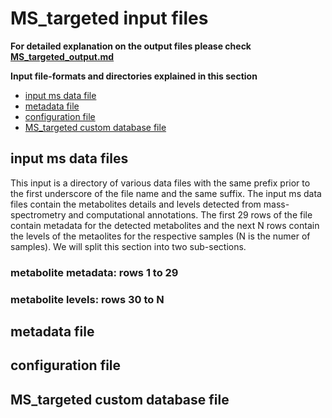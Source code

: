 # MS_targeted input files

**For detailed explanation on the output files please check [MS_targeted_output.md](MS_targeted_output.md)**

**Input file-formats and directories explained in this section**
- [input ms data file](MS_targeted_input.md#input-ms-data-file)
- [metadata file](MS_targeted_input.md#metadata-file)
- [configuration file](MS_targeted_input.md#configuration-file)
- [MS_targeted custom database file](MS_targeted_input.md#ms_targeted-custom-database-file)

## input ms data files
This input is a directory of various data files with the same prefix prior to the first underscore of the file name and the same suffix. The input ms data files contain the metabolites details and levels detected from mass-spectrometry and computational annotations. The first 29 rows of the file contain metadata for the detected metabolites and the next N rows contain the levels of the metaolites for the respective samples (N is the numer of samples). We will split this section into two sub-sections.

### metabolite metadata: rows 1 to 29

### metabolite levels: rows 30 to N
  
## metadata file

  
## configuration file

  
## MS_targeted custom database file

